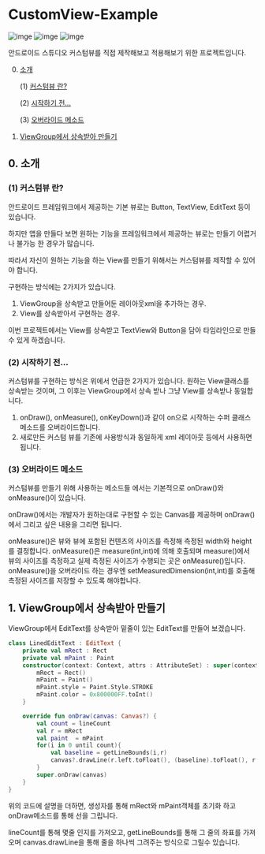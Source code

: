 # CustomView-Example

![imge](https://img.shields.io/badge/ProjectType-SingleStudy-green) ![imge](https://img.shields.io/badge/Language-Kotlin-yellow) ![imge](https://img.shields.io/badge/Tools-AndroidStudio-blue)

안드로이드 스튜디오 커스텀뷰를 직접 제작해보고 적용해보기 위한 프로젝트입니다.

0. [소개](https://github.com/Jaesungchi/CustomView-Example#0-소개)

   (1) [커스텀뷰 란?](https://github.com/Jaesungchi/CustomView-Example#1-커스텀뷰-란)

   (2) [시작하기 전...](https://github.com/Jaesungchi/CustomView-Example#2-시작하기-전)

   (3) [오버라이드 메소드](https://github.com/Jaesungchi/CustomView-Example#3-오버라이드-메소드)

1. [ViewGroup에서 상속받아 만들기](https://github.com/Jaesungchi/CustomView-Example#1-ViewGroup에서-상속받아-만들기)

## 0. 소개

### (1) 커스텀뷰 란?

안드로이드 프레임워크에서 제공하는 기본 뷰로는 Button, TextView, EditText 등이 있습니다.

하지만 앱을 만들다 보면 원하는 기능을 프레임워크에서 제공하는 뷰로는 만들기 어렵거나 불가능 한 경우가 많습니다.

따라서 자신이 원하는 기능을 하는 View를 만들기 위해서는 커스텀뷰를 제작할 수 있어야 합니다.

구현하는 방식에는 2가지가 있습니다.

1. ViewGroup을 상속받고 만들어둔 레이아웃xml을 추가하는 경우.
2. View를 상속받아서 구현하는 경우.

이번 프로젝트에서는 View를 상속받고 TextView와 Button을 담아  타임라인으로 만들 수 있게 하겠습니다.

### (2) 시작하기 전...

커스텀뷰를 구현하는 방식은 위에서 언급한 2가지가 있습니다. 원하는 View클래스를 상속받는 것이며, 그 이후는 ViewGroup에서 상속 받나 그냥 View를 상속받나 동일합니다.

1. onDraw(), onMeasure(), onKeyDown()과 같이 on으로 시작하는 수퍼 클래스 메소드를 오버라이드합니다.
2. 새로만든 커스텀 뷰를 기존에 사용방식과 동일하게 xml 레이아웃 등에서 사용하면 됩니다.

### (3) 오버라이드 메소드

커스텀뷰를 만들기 위해 사용하는 메소드들 에서는 기본적으로 onDraw()와 onMeasure()이 있습니다.

onDraw()에서는 개발자가 원하는대로 구현할 수 있는 Canvas를 제공하며 onDraw()에서 그리고 싶은 내용을 그리면 됩니다.

onMeasure()은 뷰와 뷰에 포함된 컨텐츠의 사이즈를 측정해 측정된 width와 height를 결정합니다. onMeasure()은 measure(int,int)에 의해 호출되며 measure()에서 뷰의 사이즈를 측정하고 실제 측정된 사이즈가 수행되는 곳은 onMeasure()입니다. onMeasure()을 오버라이드 하는 경우엔 setMeasuredDimension(int,int)를 호출해 측정된 사이즈를 저장할 수 있도록 해야합니다.

## 1. ViewGroup에서 상속받아 만들기

ViewGroup에서 EditText를 상속받아 밑줄이 있는 EditText를 만들어 보겠습니다.

```kotlin
class LinedEditText : EditText {
    private val mRect : Rect
    private val mPaint : Paint
    constructor(context: Context, attrs : AttributeSet) : super(context, attrs) {
        mRect = Rect()
        mPaint = Paint()
        mPaint.style = Paint.Style.STROKE
        mPaint.color = 0x800000FF.toInt()
    }

    override fun onDraw(canvas: Canvas?) {
        val count = lineCount
        val r = mRect
        val paint  = mPaint
        for(i in 0 until count){
            val baseline = getLineBounds(i,r)
            canvas?.drawLine(r.left.toFloat(), (baseline).toFloat(), r.right.toFloat(), (baseline).toFloat(),paint)
        }
        super.onDraw(canvas)
    }
}
```

위의 코드에 설명을 더하면, 생성자를 통해 mRect와 mPaint객체를 초기화 하고 onDraw메소드를 통해 선을 그립니다.

lineCount를 통해 몇줄 인지를 가져오고, getLineBounds를 통해 그 줄의 좌표를 가져오며 canvas.drawLine을 통해 줄을 하나씩 그려주는 방식으로 그릴수 있습니다.